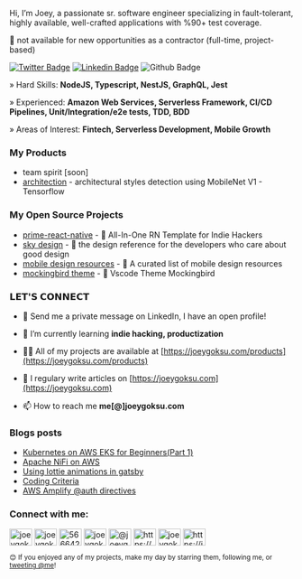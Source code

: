 Hi, I’m Joey, a passionate sr. software engineer specializing in fault-tolerant, highly available, well-crafted applications with %90+ test coverage.

🔴 not available for new opportunities as a contractor (full-time, project-based)

[![Twitter Badge](https://img.shields.io/badge/-@joeygoksu-1ca0f1?style=flat&labelColor=1ca0f1&logo=twitter&logoColor=white&link=https://twitter.com/joeygoksu)](https://twitter.com/joeygoksu)
[![Linkedin Badge](https://img.shields.io/badge/-LinkedIn-blue?style=flat&logo=Linkedin&logoColor=white&link=https://www.linkedin.com/in/joeygoksu/)](https://www.linkedin.com/in/joeygoksu/)
![Github Badge](https://img.shields.io/github/followers/joeygoksu?style=social)

<p align="left">» Hard Skills: <b>NodeJS, Typescript, NestJS, GraphQL, Jest</b></p>
<p align="left">» Experienced: <b>Amazon Web Services, Serverless Framework, CI/CD Pipelines, Unit/Integration/e2e tests, TDD, BDD</b></p>
<p align="left">» Areas of Interest: <b>Fintech, Serverless Development, Mobile Growth</b></p>

### My Products

- team spirit [soon]
- [architection](https://github.com/joeygoksu/architectural-styles-detection) - architectural styles detection using MobileNet V1 - Tensorflow

### My Open Source Projects

- [prime-react-native](https://github.com/joeygoksu/prime-react-native) - 📱 All-In-One RN Template for Indie Hackers
- [sky design](https://github.com/joeygoksu/sky-design) - 🌃 the design reference for the developers who care about good design
- [mobile design resources](https://github.com/joeygoksu/mobile-design-resources) - 🌄 A curated list of mobile design resources
- [mockingbird theme](https://github.com/joeygoksu/mockingbird-theme) - 🐤 Vscode Theme Mockingbird

### 𝗟𝗘𝗧'𝗦 𝗖𝗢𝗡𝗡𝗘𝗖𝗧

- 💬 Send me a private message on LinkedIn, I have an open profile!

- 🌱 I’m currently learning **indie hacking, productization**

- 👨‍💻 All of my projects are available at [https://joeygoksu.com/products](https://joeygoksu.com/products)

- 📝 I regulary write articles on [https://joeygoksu.com](https://joeygoksu.com)

- 📫 How to reach me **me[@]joeygoksu.com**

### Blogs posts

<!-- BLOG-POST-LIST:START -->
- [Kubernetes on AWS EKS for Beginners(Part 1)](https://joeygoksu.com/software/kubernetes-on-aws-eks-for-beginners-part-1/)
- [Apache NiFi on AWS](https://joeygoksu.com/software/apache-nifi-on-aws/)
- [Using lottie animations in gatsby](https://joeygoksu.com/software/lottie-and-gatsby/)
- [Coding Criteria](https://joeygoksu.com/software/coding-criteria/)
- [AWS Amplify @auth directives](https://joeygoksu.com/software/aws-amplify-auth-directives/)
<!-- BLOG-POST-LIST:END -->

<p align="left">
<h3 align="left">Connect with me:</h3>
<a href="https://twitter.com/joeygoksu" target="blank"><img align="center" src="https://cdn.jsdelivr.net/npm/simple-icons@3.0.1/icons/twitter.svg" alt="joeygoksu" height="30" width="40" /></a>
<a href="https://linkedin.com/in/joeygoksu" target="blank"><img align="center" src="https://cdn.jsdelivr.net/npm/simple-icons@3.0.1/icons/linkedin.svg" alt="joeygoksu" height="30" width="40" /></a>
<a href="https://stackoverflow.com/users/5666426" target="blank"><img align="center" src="https://cdn.jsdelivr.net/npm/simple-icons@3.0.1/icons/stackoverflow.svg" alt="5666426" height="30" width="40" /></a>
<a href="https://kaggle.com/joeygoksu" target="blank"><img align="center" src="https://cdn.jsdelivr.net/npm/simple-icons@3.0.1/icons/kaggle.svg" alt="joeygoksu" height="30" width="40" /></a>
<a href="https://medium.com/@joeygoksu" target="blank"><img align="center" src="https://cdn.jsdelivr.net/npm/simple-icons@3.0.1/icons/medium.svg" alt="@joeygoksu" height="30" width="40" /></a>
<a href="https://www.youtube.com/channel/ucewpybjl_la-b9gobdjhefg" target="blank"><img align="center" src="https://cdn.jsdelivr.net/npm/simple-icons@3.0.1/icons/youtube.svg" alt="https://www.youtube.com/channel/ucewpybjl_la-b9gobdjhefg" height="30" width="40" /></a>
<a href="https://dev.to/joeygoksu" target="blank"><img align="center" src="https://cdn.jsdelivr.net/npm/simple-icons@3.0.1/icons/dev-dot-to.svg" alt="joeygoksu" height="30" width="40" /></a>
<a href="/https://joeygoksu.com/rss.xml" target="blank"><img align="center" src="https://cdn.jsdelivr.net/npm/simple-icons@3.0.1/icons/rss.svg" alt="https://joeygoksu.com/rss.xml" height="30" width="40" /></a>
</p>

<sub>😊 If you enjoyed any of my projects, make my day by starring them, following me, or [tweeting @me](https://twitter.com/intent/tweet?text=@joeygoksu)!</sub>
